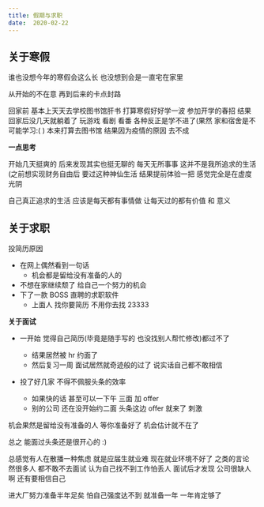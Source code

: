 ```yaml
---
title: 假期与求职
date:  2020-02-22 
---
```


## 关于寒假
谁也没想今年的寒假会这么长 也没想到会是一直宅在家里 

从开始的不在意 再到后来的卡点封路 

回家前 基本上天天去学校图书馆肝书 打算寒假好好学一波 参加开学的春招
结果 回家后没几天就躺着了 玩游戏 看剧 看番 各种反正是学不进了(果然 家和宿舍是不可能学习:( )
本来打算去图书馆 结果因为疫情的原因 去不成

**一点思考**

开始几天挺爽的 后来发现其实也挺无聊的 每天无所事事 这并不是我所追求的生活
(之前想实现财务自由后  要过这种神仙生活  结果提前体验一把  感觉完全是在虚度光阴 

自己真正追求的生活 应该是每天都有事情做 让每天过的都有价值 和 意义


## 关于求职

投简历原因

* 在网上偶然看到一句话 
  * 机会都是留给没有准备的人的 
* 不想在家继续颓了 给自己一个努力的机会
* 下了一款 BOSS 直聘的求职软件  
  * 上面人 找你要简历 不用你去找  23333 

**关于面试**

* 一开始 觉得自己简历(毕竟是随手写的 也没找别人帮忙修改)都过不了
  *  结果居然被 hr 约面了
  *  然后复习一周 面试居然就奇迹般的过了 说实话自己都不敢相信

* 投了好几家 不得不佩服头条的效率
  * 如果快的话 甚至可以一下午 三面 加 offer
  * 别的公司 还在没开始约二面  头条这边 offer 就来了 刺激

机会果然是留给没有准备的人 等你准备好了 机会估计就不在了

总之  能面过头条还是很开心的 :)

总感觉有人在散播一种焦虑  就是应届生就业难 现在就业环境不好了 之类的言论
然很多人 都不敢不去面试 认为自己找不到工作怕丢人
面试后才发现 公司很缺人啊  还有要相信自己

进大厂努力准备半年足矣
怕自己强度达不到 就准备一年 一年肯定够了
